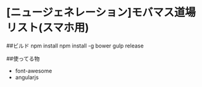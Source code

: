 [ニュージェネレーション]モバマス道場リスト(スマホ用)
============================

##ビルド
npm install
npm install -g bower
gulp release

##使ってる物

- font-awesome
- angularjs
